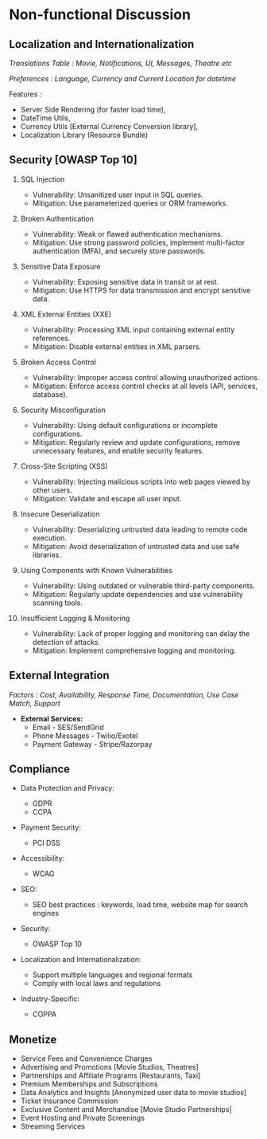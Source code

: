 # Non-functional Discussion

## Localization and Internationalization

_Translations Table : Movie, Notifications, UI, Messages, Theatre etc_

_Preferences : Language, Currency and Current Location for datetime_

Features :

- Server Side Rendering (for faster load time),
- DateTime Utils,
- Currency Utils [External Currency Conversion library],
- Localization Library (Resource Bundle)

## Security [OWASP Top 10]

1. SQL Injection

   - Vulnerability: Unsanitized user input in SQL queries.
   - Mitigation: Use parameterized queries or ORM frameworks.

2. Broken Authentication

   - Vulnerability: Weak or flawed authentication mechanisms.
   - Mitigation: Use strong password policies, implement multi-factor authentication (MFA), and securely store passwords.

3. Sensitive Data Exposure

   - Vulnerability: Exposing sensitive data in transit or at rest.
   - Mitigation: Use HTTPS for data transmission and encrypt sensitive data.

4. XML External Entities (XXE)

   - Vulnerability: Processing XML input containing external entity references.
   - Mitigation: Disable external entities in XML parsers.

5. Broken Access Control

   - Vulnerability: Improper access control allowing unauthorized actions.
   - Mitigation: Enforce access control checks at all levels (API, services, database).

6. Security Misconfiguration

   - Vulnerability: Using default configurations or incomplete configurations.
   - Mitigation: Regularly review and update configurations, remove unnecessary features, and enable security features.

7. Cross-Site Scripting (XSS)

   - Vulnerability: Injecting malicious scripts into web pages viewed by other users.
   - Mitigation: Validate and escape all user input.

8. Insecure Deserialization

   - Vulnerability: Deserializing untrusted data leading to remote code execution.
   - Mitigation: Avoid deserialization of untrusted data and use safe libraries.

9. Using Components with Known Vulnerabilities

   - Vulnerability: Using outdated or vulnerable third-party components.
   - Mitigation: Regularly update dependencies and use vulnerability scanning tools.

10. Insufficient Logging & Monitoring
    - Vulnerability: Lack of proper logging and monitoring can delay the detection of attacks.
    - Mitigation: Implement comprehensive logging and monitoring.

## External Integration

_Factors : Cost, Availability, Response Time, Documentation, Use Case Match, Support_

- **External Services:**
  - Email - SES/SendGrid
  - Phone Messages - Twilio/Exotel
  - Payment Gateway - Stripe/Razorpay

## Compliance

- Data Protection and Privacy:

  - GDPR
  - CCPA

- Payment Security:

  - PCI DSS

- Accessibility:

  - WCAG

- SEO:

  - SEO best practices : keywords, load time, website map for search engines

- Security:

  - OWASP Top 10

- Localization and Internationalization:

  - Support multiple languages and regional formats
  - Comply with local laws and regulations

- Industry-Specific:
  - COPPA

## Monetize

- Service Fees and Convenience Charges
- Advertising and Promotions [Movie Studios, Theatres]
- Partnerships and Affiliate Programs [Restaurants, Taxi]
- Premium Memberships and Subscriptions
- Data Analytics and Insights [Anonymized user data to movie studios]
- Ticket Insurance Commission
- Exclusive Content and Merchandise [Movie Studio Partnerships]
- Event Hosting and Private Screenings
- Streaming Services
